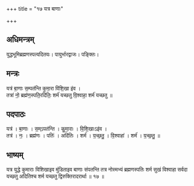 +++
title = "१७ यत्र बाणाः"

+++
## अधिमन्त्रम्
युद्धभूमिब्रह्मणस्पत्यदितयः। पायुर्भारद्वाजः। पङ्क्तिः।

## मन्त्रः
यत्र॑ बा॒णाः स॒म्पत॑न्ति कुमा॒रा वि॑शि॒खा इ॑व ।  
तत्रा॑ नो॒ ब्रह्म॑ण॒स्पति॒रदि॑तिः॒ शर्म॑ यच्छतु वि॒श्वाहा॒ शर्म॑ यच्छतु ॥

## पदपाठः
यत्र॑ । बा॒णाः । स॒म्ऽपत॑न्ति । कु॒मा॒राः । वि॒शि॒खाःऽइ॑व ।  
तत्र॑ । नः॒ । ब्रह्म॑णः । पतिः॑ । अदि॑तिः । शर्म॑ । य॒च्छ॒तु॒ । वि॒श्वाहा॑ । शर्म॑ । य॒च्छ॒तु॒ ॥

## भाष्यम्
यत्र युद्धे कुमाराः विशिखाइव मुंडिताइव बाणाः संपतन्ति तत्र नोस्मभ्यं ब्रह्मणस्पतिः शर्म सुखं विश्वाहा सर्वदा यच्छतु अदितिश्च शर्म यच्छतु द्विरुक्तिरादरार्था ॥ १७ ॥